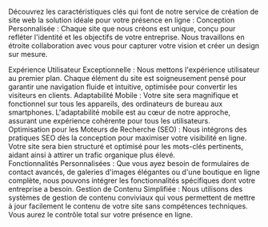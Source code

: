 ---
---

Découvrez les caractéristiques clés qui font de notre service de création de site web la solution idéale pour votre présence en ligne :
Conception Personnalisée : Chaque site que nous créons est unique, conçu pour refléter l'identité et les objectifs de votre entreprise. Nous travaillons en étroite collaboration avec vous pour capturer votre vision et créer un design sur mesure.

<div class="divider"></div>
Expérience Utilisateur Exceptionnelle : Nous mettons l'expérience utilisateur au premier plan. Chaque élément du site est soigneusement pensé pour garantir une navigation fluide et intuitive, optimisée pour convertir les visiteurs en clients.
Adaptabilité Mobile : Votre site sera magnifique et fonctionnel sur tous les appareils, des ordinateurs de bureau aux smartphones. L'adaptabilité mobile est au cœur de notre approche, assurant une expérience cohérente pour tous les utilisateurs.
<div class="divider"></div>
Optimisation pour les Moteurs de Recherche (SEO) : Nous intégrons des pratiques SEO dès la conception pour maximiser votre visibilité en ligne. Votre site sera bien structuré et optimisé pour les mots-clés pertinents, aidant ainsi à attirer un trafic organique plus élevé.
<div class="divider"></div>
Fonctionnalités Personnalisées : Que vous ayez besoin de formulaires de contact avancés, de galeries d'images élégantes ou d'une boutique en ligne complète, nous pouvons intégrer les fonctionnalités spécifiques dont votre entreprise a besoin.
Gestion de Contenu Simplifiée : Nous utilisons des systèmes de gestion de contenu conviviaux qui vous permettent de mettre à jour facilement le contenu de votre site sans compétences techniques. Vous aurez le contrôle total sur votre présence en ligne.
